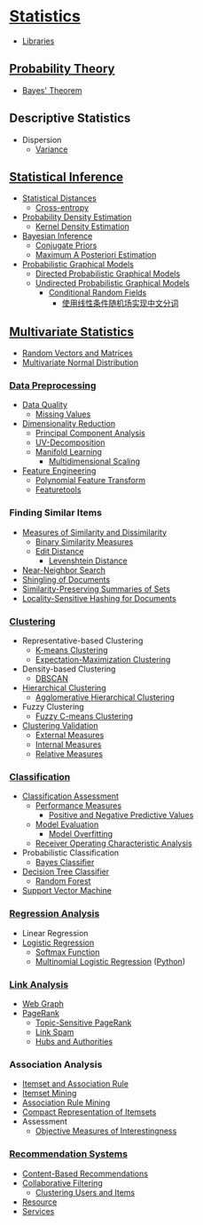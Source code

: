 # [Statistics](Statistics.md)
- [Libraries](Libraries.md)

## [Probability Theory](Probability/README.md)
- [Bayes' Theorem](Probability/Bayes'%20Theorem.md)

## Descriptive Statistics
- Dispersion
  - [Variance](Descriptive/Dispersion/Variance.md)

## [Statistical Inference](Inference/README.md)
- [Statistical Distances](Inference/Distances/README.md)
  - [Cross-entropy](Inference/Distances/Cross-entropy.md)
- [Probability Density Estimation](Inference/Probability%20Density/README.md)
  - [Kernel Density Estimation](Inference/Probability%20Density/Kernel%20Density%20Estimation.md)
- [Bayesian Inference](Inference/Bayesian/README.md)
  - [Conjugate Priors](Inference/Bayesian/Conjugate%20Priors.md)
  - [Maximum A Posteriori Estimation](Inference/Bayesian/Maximum%20A%20Posteriori%20Estimation.md)
- [Probabilistic Graphical Models](Inference/Graphical/README.md)
  - [Directed Probabilistic Graphical Models](Inference/Graphical/Directed/README.md)
  - [Undirected Probabilistic Graphical Models](Inference/Graphical/Undirected/README.md)
    - [Conditional Random Fields](Inference/Graphical/Undirected/Conditional/README.md)
      - [使用线性条件随机场实现中文分词](Inference/Graphical/Undirected/Conditional/使用线性条件随机场实现中文分词.md)

## [Multivariate Statistics](Multivariate/README.md)
- [Random Vectors and Matrices](Multivariate/Random%20Vectors%20and%20Matrices.md)
- [Multivariate Normal Distribution](Multivariate/Multivariate%20Normal%20Distribution.md)

### [Data Preprocessing](Multivariate/Data%20Preprocessing/README.md)
- [Data Quality](Multivariate/Data%20Preprocessing/Data%20Quality/README.md)
  - [Missing Values](Multivariate/Data%20Preprocessing/Data%20Quality/Missing%20Values.md)
- [Dimensionality Reduction](Multivariate/Data%20Preprocessing/Dimensionality%20Reduction/README.md)
  - [Principal Component Analysis](Multivariate/Data%20Preprocessing/Dimensionality%20Reduction/Principal%20Component%20Analysis.md)
  - [UV-Decomposition](Multivariate/Data%20Preprocessing/Dimensionality%20Reduction/UV-Decomposition.md)
  - [Manifold Learning](Multivariate/Data%20Preprocessing/Dimensionality%20Reduction/Manifold%20Learning/README.md)
    - [Multidimensional Scaling](Multivariate/Data%20Preprocessing/Dimensionality%20Reduction/Manifold%20Learning/Multidimensional%20Scaling.md)
- [Feature Engineering](Multivariate/Data%20Preprocessing/Feature%20Engineering/README.md)
  - [Polynomial Feature Transform](Multivariate/Data%20Preprocessing/Feature%20Engineering/Polynomial%20Feature%20Transform.md)
  - [Featuretools](Multivariate/Data%20Preprocessing/Feature%20Engineering/Featuretools.md)

### Finding Similar Items
- [Measures of Similarity and Dissimilarity](Multivariate/Finding%20Similar%20Items/Measures%20of%20Similarity%20and%20Dissimilarity.md)
  - [Binary Similarity Measures](Multivariate/Finding%20Similar%20Items/Binary%20Similarity%20Measures.md)
  - [Edit Distance](Multivariate/Finding%20Similar%20Items/Edit%20Distance/README.md)
    - [Levenshtein Distance](Multivariate/Finding%20Similar%20Items/Edit%20Distance/Levenshtein%20Distance.md)
- [Near-Neighbor Search](Multivariate/Finding%20Similar%20Items/Near-Neighbor%20Search.md)
- [Shingling of Documents](Multivariate/Finding%20Similar%20Items/Shingling%20of%20Documents.md)
- [Similarity-Preserving Summaries of Sets](Multivariate/Finding%20Similar%20Items/Similarity-Preserving%20Summaries%20of%20Sets.md)
- [Locality-Sensitive Hashing for Documents](Multivariate/Finding%20Similar%20Items/Locality-Sensitive%20Hashing%20for%20Documents.md)

### [Clustering](Multivariate/Clustering/README.md)
- Representative-based Clustering
  - [K-means Clustering](Multivariate/Clustering/Representative-based/K-means.md)
  - [Expectation-Maximization Clustering](Multivariate/Clustering/Representative-based/Expectation-Maximization%20Clustering.md)
- Density-based Clustering
  - [DBSCAN](Multivariate/Clustering/Density-based/DBSCAN.md)
- [Hierarchical Clustering](Multivariate/Clustering/Hierarchical/README.md)
  - [Agglomerative Hierarchical Clustering](Multivariate/Clustering/Hierarchical/Agglomerative%20Hierarchical%20Clustering.md)
- Fuzzy Clustering
  - [Fuzzy C-means Clustering](Multivariate/Clustering/Fuzzy/Fuzzy%20C-means%20Clustering.md)
- [Clustering Validation](Multivariate/Clustering/Validation/README.md)
  - [External Measures](Multivariate/Clustering/Validation/External%20Measures.md)
  - [Internal Measures](Multivariate/Clustering/Validation/Internal%20Measures.md)
  - [Relative Measures](Multivariate/Clustering/Validation/Relative%20Measures.md)

### [Classification](Multivariate/Classification/README.md)
- [Classification Assessment](Multivariate/Classification/Classification%20Assessment/README.md)
  - [Performance Measures](Multivariate/Classification/Classification%20Assessment/Performance%20Measures.md)
    - [Positive and Negative Predictive Values](Multivariate/Classification/Classification%20Assessment/Positive%20and%20Negative%20Predictive%20Values.md)
  - [Model Evaluation](Multivariate/Classification/Classification%20Assessment/Model%20Evaluation.md)
    - [Model Overfitting](Multivariate/Classification/Classification%20Assessment/Model%20Overfitting.md)
  - [Receiver Operating Characteristic Analysis](Multivariate/Classification/Classification%20Assessment/Receiver%20Operating%20Characteristic%20Analysis.md)
- Probabilistic Classification
  - [Bayes Classifier](Multivariate/Classification/Probabilistic/Bayes%20Classifier.md)
- [Decision Tree Classifier](Multivariate/Classification/Decision%20Tree%20Classifier/README.md)
  - [Random Forest](Multivariate/Classification/Decision%20Tree%20Classifier/Random%20Forest.md)
- [Support Vector Machine](Multivariate/Classification/Support%20Vector%20Machine/README.md)

### [Regression Analysis](Multivariate/Regression/README.md)
- Linear Regression
- [Logistic Regression](Multivariate/Regression/Logistic/README.md)
  - [Softmax Function](Multivariate/Regression/Logistic/Softmax.md)
  - [Multinomial Logistic Regression](Multivariate/Regression/Logistic/Multinomial.md) ([Python](Multivariate/Regression/Logistic/Multinomial.ipynb))

### [Link Analysis](Multivariate/Link%20Analysis/README.md)
- [Web Graph](Multivariate/Link%20Analysis/Web%20Graph.md)
- [PageRank](Multivariate/Link%20Analysis/PageRank/README.md)
  - [Topic-Sensitive PageRank](Multivariate/Link%20Analysis/PageRank/Topic-Sensitive%20PageRank.md)
  - [Link Spam](Multivariate/Link%20Analysis/PageRank/Link%20Spam.md)
  - [Hubs and Authorities](Multivariate/Link%20Analysis/PageRank/Hubs%20and%20Authorities.md)

### Association Analysis
- [Itemset and Association Rule](Multivariate/Association%20Analysis/Itemset%20and%20Association%20Rule.md)
- [Itemset Mining](Multivariate/Association%20Analysis/Itemset%20Mining.md)
- [Association Rule Mining](Multivariate/Association%20Analysis/Association%20Rule%20Mining.md)
- [Compact Representation of Itemsets](Multivariate/Association%20Analysis/Compact%20Representation%20of%20Itemsets.md)
- Assessment
  - [Objective Measures of Interestingness](Multivariate/Association%20Analysis/Assessment/Objective%20Measures%20of%20Interestingness.md)

### [Recommendation Systems](Multivariate/Recommendation%20Systems/README.md)
- [Content-Based Recommendations](Multivariate/Recommendation%20Systems/Content-Based%20Recommendations/README.md)
- [Collaborative Filtering](Multivariate/Recommendation%20Systems/Collaborative%20Filtering/README.md)
  - [Clustering Users and Items](Multivariate/Recommendation%20Systems/Collaborative%20Filtering/Clustering%20Users%20and%20Items.md)
- [Resource](Multivariate/Recommendation%20Systems/Resource.md)
- [Services](Multivariate/Recommendation%20Systems/Services.md)
